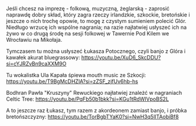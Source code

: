 Jeśli chcesz na imprezę - folkową, muzyczną, żeglarską - zaprosić naprawdę dobry skład, który zagra rzeczy irlandzkie, szkockie, bretońskie i jeszcze o nich trochę opowie, to mogę z czystym sumieniem polecić Glór.
Niedługo wrzucę ich wspólne nagrania; na razie najłatwiej usłyszeć ich na żywo w co drugą środę na sesji folkowej w Tawernie Pod Kilem we Wrocławiu na Mikołaja.

Tymczasem tu można usłyszeć Łukasza Potocznego, czyli banjo z Glóra i kawałek akurat bluegrassowy: https://youtu.be/XuD6_SkcDDU?si=cYJRZvBn9caXXM9O

Tu wokalistka Ula Kapała śpiewa mouth music ze Szkocji: https://youtu.be/T9BgMcDHZlA?si=zZSF_zjfUv6hb-hs

Bodhran Pawła "Kruszyny" Rewuckiego najłatwiej znależć w nagraniach Celtic Tree: https://youtu.be/PqFb50b1bkk?si=KGu1tRdWIVpoBS2L

A to jeszcze raz Łukasz, tym razem z akordeonem zamiast banjo, i próbka bretońszczyzny: https://youtu.be/TorBgbTYaK0?si=NwH3q5lITAobiBf8
